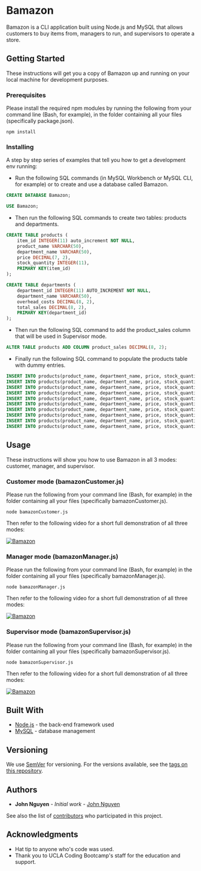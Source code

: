 # Bamazon

Bamazon is a CLI application built using Node.js and MySQL that allows customers to buy items from, managers to run, and supervisors to operate a store.

## Getting Started

These instructions will get you a copy of Bamazon up and running on your local machine for development purposes.

### Prerequisites

Please install the required npm modules by running the following from your command line (Bash, for example), in the folder containing all your files (specifically package.json).

```
npm install
```

### Installing

A step by step series of examples that tell you how to get a development env running:

* Run the following SQL commands (in MySQL Workbench or MySQL CLI, for example) or to create and use a database called Bamazon.

```sql
CREATE DATABASE Bamazon;

USE Bamazon;
```

* Then run the following SQL commands to create two tables: products and departments.

```sql
CREATE TABLE products (
    item_id INTEGER(11) auto_increment NOT NULL,
    product_name VARCHAR(50),
    department_name VARCHAR(50),
    price DECIMAL(7, 2),
    stock_quantity INTEGER(11),
    PRIMARY KEY(item_id)
);

CREATE TABLE departments (
    department_id INTEGER(11) AUTO_INCREMENT NOT NULL,
    department_name VARCHAR(50),
    overhead_costs DECIMAL(8, 2),
    total_sales DECIMAL(8, 2),
    PRIMARY KEY(department_id)
);
```

* Then run the following SQL command to add the product_sales column that will be used in Supervisor mode.

```sql
ALTER TABLE products ADD COLUMN product_sales DECIMAL(8, 2);
```

* Finally run the following SQL command to populate the products table with dummy entries.

```sql
INSERT INTO products(product_name, department_name, price, stock_quantity) VALUES ("sock", "clothing", 1.00, 500);
INSERT INTO products(product_name, department_name, price, stock_quantity) VALUES ("undies", "clothing", 2.00, 500);
INSERT INTO products(product_name, department_name, price, stock_quantity) VALUES ("book", "books", 10.00, 350);
INSERT INTO products(product_name, department_name, price, stock_quantity) VALUES ("car", "auto", 10000.00, 10);
INSERT INTO products(product_name, department_name, price, stock_quantity) VALUES ("laptop", "electronics", 1000.00, 100);
INSERT INTO products(product_name, department_name, price, stock_quantity) VALUES ("iPhone", "electronics", 500.00, 200);
INSERT INTO products(product_name, department_name, price, stock_quantity) VALUES ("toy", "toys", 20, 250);
INSERT INTO products(product_name, department_name, price, stock_quantity) VALUES ("TV", "electronics", 600, 250);
INSERT INTO products(product_name, department_name, price, stock_quantity) VALUES ("pen", "office supplies", 0.50, 1000);
INSERT INTO products(product_name, department_name, price, stock_quantity) VALUES ("video game", "entertainment", 50, 300);
```

## Usage

These instructions will show you how to use Bamazon in all 3 modes: customer, manager, and supervisor.

### Customer mode (bamazonCustomer.js)

Please run the following from your command line (Bash, for example) in the folder containing all your files (specifically bamazonCustomer.js).

```
node bamazonCustomer.js
```

Then refer to the following video for a short full demonstration of all three modes:

[![Bamazon](http://img.youtube.com/vi/dh1dlIaj7Wk/0.jpg)](http://www.youtube.com/watch?v=dh1dlIaj7Wk)

### Manager mode (bamazonManager.js)

Please run the following from your command line (Bash, for example) in the folder containing all your files (specifically bamazonManager.js).

```
node bamazonManager.js
```

Then refer to the following video for a short full demonstration of all three modes:

[![Bamazon](http://img.youtube.com/vi/dh1dlIaj7Wk/0.jpg)](http://www.youtube.com/watch?v=dh1dlIaj7Wk)

### Supervisor mode (bamazonSupervisor.js)

Please run the following from your command line (Bash, for example) in the folder containing all your files (specifically bamazonSupervisor.js).

```
node bamazonSupervisor.js
```

Then refer to the following video for a short full demonstration of all three modes:

[![Bamazon](http://img.youtube.com/vi/dh1dlIaj7Wk/0.jpg)](http://www.youtube.com/watch?v=dh1dlIaj7Wk)

## Built With

* [Node.js](https://nodejs.org/) - the back-end framework used
* [MySQL](https://www.mysql.com/) - database management

## Versioning

We use [SemVer](http://semver.org/) for versioning. For the versions available, see the [tags on this repository](https://github.com/drjohnsez/Bamazon/tags).

## Authors

* **John Nguyen** - *Initial work* - [John Nguyen](https://github.com/drjohnsez)

See also the list of [contributors](https://github.com/drjohnsez/Bamazon/contributors) who participated in this project.

## Acknowledgments

* Hat tip to anyone who's code was used.
* Thank you to UCLA Coding Bootcamp's staff for the education and support.